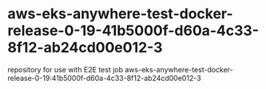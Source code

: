 # aws-eks-anywhere-test-docker-release-0-19-41b5000f-d60a-4c33-8f12-ab24cd00e012-3
repository for use with E2E test job aws-eks-anywhere-test-docker-release-0-19:41b5000f-d60a-4c33-8f12-ab24cd00e012-3

